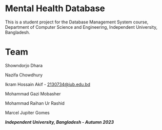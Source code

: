 # Mental Health Database
This is a student project for the Database Management System course, Department of Computer Science and Engineering, Independent University, Bangladesh.
 

# Team
Showndorjo Dhara

Nazifa Chowdhury

Ikram Hossain Akif - 2130734@iub.edu.bd

Mohammad Gazi Mobasher

Mohammad Raihan Ur Rashid

Marcel Jupiter Gomes

_**Independent University, Bangladesh - Autumn 2023**_
